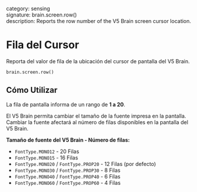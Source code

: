 category: sensing  
signature: brain.screen.row()  
description: Reports the row number of the V5 Brain screen cursor location.

# Fila del Cursor
 
Reporta del valor de fila de la ubicación del cursor de pantalla del V5 Brain.

```don
brain.screen.row()
```

## Cómo Utilizar

La fila de pantalla informa de un rango de **1 a 20**.

El V5 Brain permita cambiar el tamaño de la fuente impresa en la pantalla. Cambiar la fuente afectará al número de filas disponibles en la pantalla del V5 Brain.

**Tamaño de fuente del V5 Brain - Número de filas:**

* `FontType.MONO12` - 20 Filas
* `FontType.MONO15` - 16 Filas
* `FontType.MONO20` / `FontType.PROP20` - 12 Filas (por defecto)
* `FontType.MONO30` / `FontType.PROP30` - 8 Filas
* `FontType.MONO40` / `FontType.PROP40` - 6 Filas
* `FontType.MONO60` / `FontType.PROP60` - 4 Filas
	
<advanced>
</advanced>
